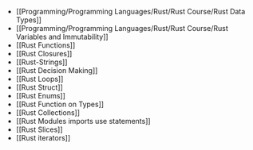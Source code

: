 - [[Programming/Programming Languages/Rust/Rust Course/Rust Data Types]]
- [[Programming/Programming Languages/Rust/Rust Course/Rust Variables and Immutability]]
- [[Rust Functions]]
- [[Rust Closures]]
- [[Rust-Strings]]
- [[Rust Decision Making]]
- [[Rust Loops]]
- [[Rust Struct]]
- [[Rust Enums]]
- [[Rust Function on Types]]
- [[Rust Collections]]
- [[Rust Modules imports use statements]]
- [[Rust Slices]]
- [[Rust iterators]]